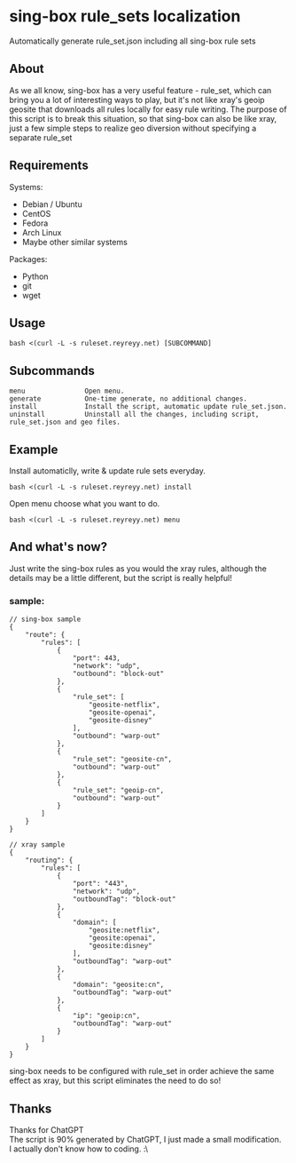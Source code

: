 # sing-box rule_sets localization
Automatically generate rule_set.json including all sing-box rule sets

## About
As we all know, sing-box has a very useful feature - rule_set, which can bring you a lot of interesting ways to play, but it's not like xray's geoip geosite that downloads all rules locally for easy rule writing. The purpose of this script is to break this situation, so that sing-box can also be like xray, just a few simple steps to realize geo diversion without specifying a separate rule_set

## Requirements
Systems:
- Debian / Ubuntu
- CentOS
- Fedora
- Arch Linux
- Maybe other similar systems 

Packages:
- Python
- git
- wget

## Usage
```
bash <(curl -L -s ruleset.reyreyy.net) [SUBCOMMAND]
```

## Subcommands
```
menu               Open menu.
generate           One-time generate, no additional changes.
install            Install the script, automatic update rule_set.json.
uninstall          Uninstall all the changes, including script, rule_set.json and geo files.
```

## Example
Install automaticlly, write & update rule sets everyday.
```
bash <(curl -L -s ruleset.reyreyy.net) install
```
Open menu choose what you want to do.
```
bash <(curl -L -s ruleset.reyreyy.net) menu
```

## And what's now?
Just write the sing-box rules as you would the xray rules, although the details may be a little different, but the script is really helpful!

### sample:

```
// sing-box sample
{
    "route": {
        "rules": [
            {
                "port": 443,
                "network": "udp",
                "outbound": "block-out"
            },
            {
                "rule_set": [
                    "geosite-netflix",
                    "geosite-openai",
                    "geosite-disney"
                ],
                "outbound": "warp-out"
            },
            {
                "rule_set": "geosite-cn",
                "outbound": "warp-out"
            },
            {
                "rule_set": "geoip-cn",
                "outbound": "warp-out"
            }
        ]
    }
}
```
```
// xray sample
{
    "routing": {
        "rules": [
            {
                "port": "443",
                "network": "udp",
                "outboundTag": "block-out"
            },
            {
                "domain": [
                    "geosite:netflix",
                    "geosite:openai",
                    "geosite:disney"
                ],
                "outboundTag": "warp-out"
            },
            {
                "domain": "geosite:cn",
                "outboundTag": "warp-out"
            },
            {
                "ip": "geoip:cn",
                "outboundTag": "warp-out"
            }
        ]
    }
}
```
sing-box needs to be configured with rule_set in order achieve the same effect as xray, but this script eliminates the need to do so!
## Thanks
Thanks for ChatGPT <br>
The script is 90% generated by ChatGPT, I just made a small modification. <br>
I actually don't know how to coding. :\
